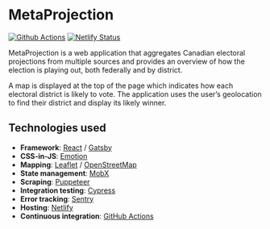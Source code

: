 # MetaProjection

[![Github Actions](https://github.com/rosslh/MetaProjection/workflows/Test%20and%20deploy/badge.svg
)](https://github.com/rosslh/MetaProjection/actions)
[![Netlify Status](https://api.netlify.com/api/v1/badges/3dd4e416-74a7-49b1-847a-ad95a0b44607/deploy-status)](https://app.netlify.com/sites/metaprojection/deploys)

MetaProjection is a web application that aggregates Canadian electoral projections from multiple sources and provides an overview of how the election is playing out, both federally and by district.

A map is displayed at the top of the page which indicates how each electoral district is likely to vote. The application uses the user’s geolocation to find their district and display its likely winner.

## Technologies used

 - **Framework**: [React](https://reactjs.org/) / [Gatsby](https://www.gatsbyjs.org/)
 - **CSS-in-JS**: [Emotion](https://emotion.sh/docs/introduction)
 - **Mapping**: [Leaflet](https://leafletjs.com/) / [OpenStreetMap](https://www.openstreetmap.org)
 - **State management**: [MobX](https://github.com/mobxjs/mobx)
 - **Scraping**: [Puppeteer](https://github.com/GoogleChrome/puppeteer)
 - **Integration testing**: [Cypress](https://www.cypress.io/)
 - **Error tracking**: [Sentry](https://sentry.io/welcome/)
 - **Hosting**: [Netlify](https://www.netlify.com/)
 - **Continuous integration**: [GitHub Actions](https://github.com/features/actions)
